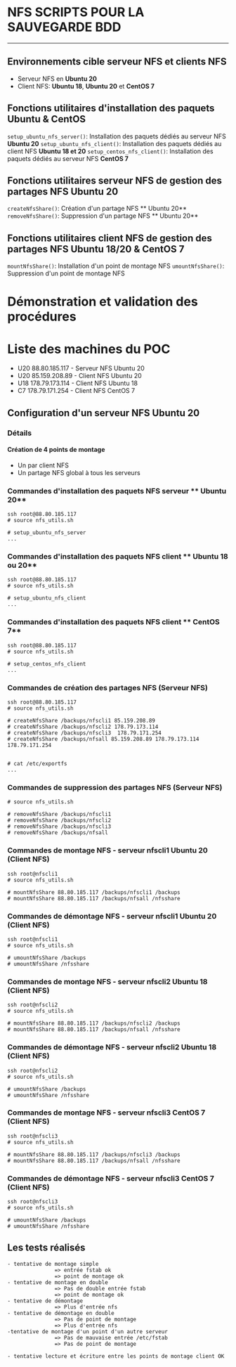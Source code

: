 # NFS SCRIPTS POUR LA SAUVEGARDE BDD
----------------------- 

## Environnements cible serveur NFS et clients NFS
- Serveur NFS en **Ubuntu 20**
- Client NFS: **Ubuntu 18**, **Ubuntu 20** et **CentOS 7** 

## Fonctions utilitaires d'installation des paquets **Ubuntu** & **CentOS**
``setup_ubuntu_nfs_server()``: Installation des paquets dédiés au serveur NFS **Ubuntu 20** 
``setup_ubuntu_nfs_client()``: Installation des paquets dédiés au client NFS  **Ubuntu 18 et 20**
``setup_centos_nfs_client()``: Installation des paquets dédiés au serveur NFS **CentOS 7**


## Fonctions utilitaires serveur NFS de gestion des partages NFS **Ubuntu 20**
``createNfsShare()``: Création d'un partage NFS  ** Ubuntu 20**
``removeNfsShare()``: Suppression d'un partage NFS  ** Ubuntu 20**

## Fonctions utilitaires client NFS de gestion des partages NFS **Ubuntu 18/20** & **CentOS 7**
``mountNfsShare()``: Installation d'un point de montage NFS
``umountNfsShare()``: Suppression d'un point de montage NFS

# Démonstration et validation des procédures

# Liste des machines du POC
 - U20  88.80.185.117 - Serveur NFS Ubuntu 20
 - U20 85.159.208.89  - Client NFS Ubuntu 20
 - U18 178.79.173.114 - Client NFS Ubuntu 18
 - C7  178.79.171.254 - Client NFS CentOS 7

## Configuration d'un serveur NFS **Ubuntu 20**

### Détails 
#### Création de 4 points de montage 
  - Un par client NFS 
  - Un partage NFS global à tous les serveurs

### Commandes d'installation des paquets NFS serveur ** Ubuntu 20**
    
    ssh root@88.80.185.117
    # source nfs_utils.sh

    # setup_ubuntu_nfs_server
    ...

### Commandes d'installation des paquets NFS client  ** Ubuntu 18 ou 20**
    
    ssh root@88.80.185.117
    # source nfs_utils.sh

    # setup_ubuntu_nfs_client
    ...

### Commandes d'installation des paquets NFS client  ** CentOS 7**
    
    ssh root@88.80.185.117
    # source nfs_utils.sh

    # setup_centos_nfs_client
    ...

### Commandes de création des partages NFS (Serveur NFS)
    ssh root@88.80.185.117
    # source nfs_utils.sh

    # createNfsShare /backups/nfscli1 85.159.208.89
    # createNfsShare /backups/nfscli2 178.79.173.114
    # createNfsShare /backups/nfscli3  178.79.171.254
    # createNfsShare /backups/nfsall 85.159.208.89 178.79.173.114 178.79.171.254


    # cat /etc/exportfs
    ...
    
### Commandes de suppression des partages NFS  (Serveur NFS)
    # source nfs_utils.sh

    # removeNfsShare /backups/nfscli1
    # removeNfsShare /backups/nfscli2
    # removeNfsShare /backups/nfscli3
    # removeNfsShare /backups/nfsall

### Commandes de montage NFS - serveur nfscli1 **Ubuntu 20**  (Client NFS)
    ssh root@nfscli1
    # source nfs_utils.sh

    # mountNfsShare 88.80.185.117 /backups/nfscli1 /backups
    # mountNfsShare 88.80.185.117 /backups/nfsall /nfsshare

### Commandes de démontage NFS - serveur nfscli1 **Ubuntu 20**  (Client NFS)
    ssh root@nfscli1
    # source nfs_utils.sh

    # umountNfsShare /backups
    # umountNfsShare /nfsshare

### Commandes de montage NFS - serveur nfscli2 **Ubuntu 18**  (Client NFS)
    ssh root@nfscli2
    # source nfs_utils.sh

    # mountNfsShare 88.80.185.117 /backups/nfscli2 /backups
    # mountNfsShare 88.80.185.117 /backups/nfsall /nfsshare

### Commandes de démontage NFS - serveur nfscli2 **Ubuntu 18**  (Client NFS)
    ssh root@nfscli2
    # source nfs_utils.sh

    # umountNfsShare /backups
    # umountNfsShare /nfsshare

### Commandes de montage NFS - serveur nfscli3 **CentOS 7**  (Client NFS)
    ssh root@nfscli3
    # source nfs_utils.sh

    # mountNfsShare 88.80.185.117 /backups/nfscli3 /backups
    # mountNfsShare 88.80.185.117 /backups/nfsall /nfsshare

### Commandes de démontage NFS - serveur nfscli3 **CentOS 7**  (Client NFS)
    ssh root@nfscli3
    # source nfs_utils.sh

    # umountNfsShare /backups
    # umountNfsShare /nfsshare

## Les tests réalisés
    - tentative de montage simple
                   => entrée fstab ok
                   => point de montage ok
    - tentative de montage en double
                   => Pas de double entrée fstab
                   => point de montage ok
    - tentative de démontage
                   => Plus d'entrée nfs
    - tentative de démontage en double
                   => Pas de point de montage
                   => Plus d'entrée nfs
    -tentative de montage d'un point d'un autre serveur
                   => Pas de mauvaise entrée /etc/fstab
                   => Pas de point de montage

    - tentative lecture et écriture entre les points de montage client OK
                
